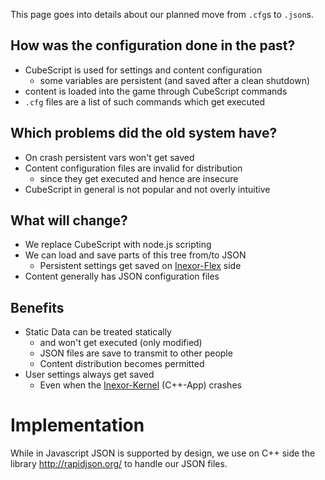 This page goes into details about our planned move from `.cfg`s to `.json`s.

## How was the configuration done in the past?

* CubeScript is used for settings and content configuration
  * some variables are persistent (and saved after a clean shutdown)
* content is loaded into the game through CubeScript commands
* `.cfg` files are a list of such commands which get executed

## Which problems did the old system have?

* On crash persistent vars won't get saved
* Content configuration files are invalid for distribution
  * since they get executed and hence are insecure
* CubeScript in general is not popular and not overly intuitive

## What will change?

* We replace CubeScript with node.js scripting
* We can load and save parts of this tree from/to JSON
  * Persistent settings get saved on [Inexor-Flex](../features/flexible-network-and-synchronization/) side
* Content generally has JSON configuration files

## Benefits

* Static Data can be treated statically
  * and won't get executed (only modified)
  * JSON files are save to transmit to other people
  * Content distribution becomes permitted
* User settings always get saved
  * Even when the [Inexor-Kernel](../features/flexible-network-and-synchronization/) (C++-App) crashes


# Implementation

While in Javascript JSON is supported by design, we use on C++ side the library http://rapidjson.org/ to handle our JSON files.